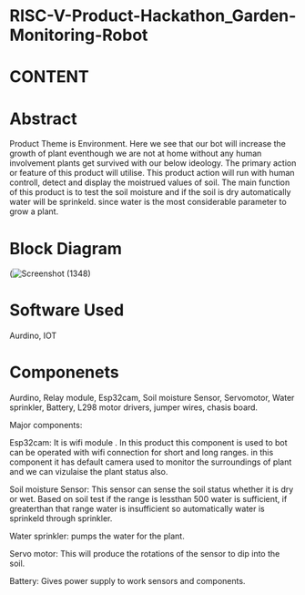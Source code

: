 # RISC-V-Product-Hackathon_Garden-Monitoring-Robot

# CONTENT


# Abstract

Product Theme is Environment. Here we see that our bot will increase the growth of plant eventhough we are not at home without any human involvement plants get survived with our below ideology. The primary action or feature of this product will utilise. This product action will run with human controll, detect and display the moistrued values of soil. The main function of this product is to test the soil moisture and if the soil is dry automatically water will be sprinkeld. since water is the most considerable parameter to grow a plant.


# Block Diagram

(![Screenshot (1348)](https://github.com/sajjapratyusha/RISC-V-Product-Hackathon_Garden-Monitoring-Robot/assets/109581140/8830e0a6-5a84-4ee7-ba18-52da21247df0)



# Software Used

Aurdino, IOT 

# Componenets
Aurdino, Relay module, Esp32cam, Soil moisture Sensor, Servomotor, Water sprinkler, Battery, L298 motor drivers, jumper wires, chasis board.

Major components:

Esp32cam:  It is wifi module . In this product this component is used to bot can be operated with wifi connection for short and long ranges. in this component it has default camera used to monitor the surroundings of plant and we can vizulaise the plant status also. 

Soil moisture Sensor: This sensor can sense the soil status whether it is dry or wet. Based on soil test if the range is lessthan 500 water is sufficient, if greaterthan that range water is insufficient so automatically water is sprinkeld through sprinkler.

Water sprinkler: pumps the water for the plant.

Servo motor: This will produce the rotations of the sensor to dip into the soil.

Battery: Gives power supply to work sensors and components.

# 



